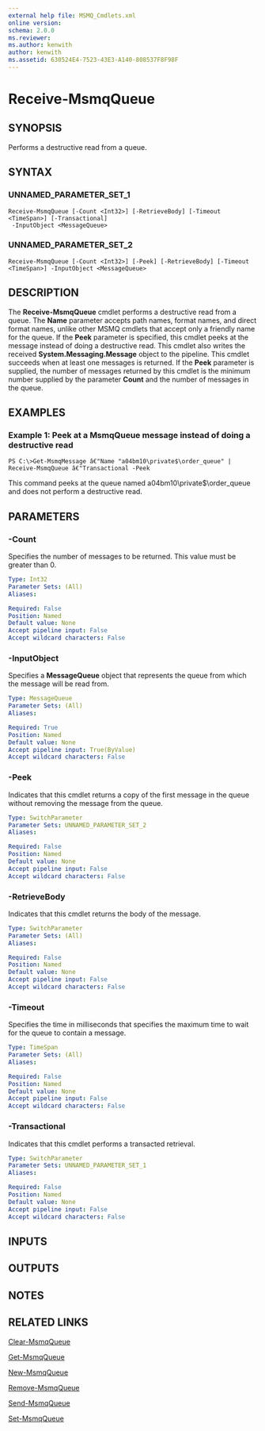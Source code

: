 ```yaml
---
external help file: MSMQ_Cmdlets.xml
online version: 
schema: 2.0.0
ms.reviewer:
ms.author: kenwith
author: kenwith
ms.assetid: 630524E4-7523-43E3-A140-808537F8F98F
---
```


# Receive-MsmqQueue

## SYNOPSIS
Performs a destructive read from a queue.

## SYNTAX

### UNNAMED_PARAMETER_SET_1
```
Receive-MsmqQueue [-Count <Int32>] [-RetrieveBody] [-Timeout <TimeSpan>] [-Transactional]
 -InputObject <MessageQueue>
```

### UNNAMED_PARAMETER_SET_2
```
Receive-MsmqQueue [-Count <Int32>] [-Peek] [-RetrieveBody] [-Timeout <TimeSpan>] -InputObject <MessageQueue>
```

## DESCRIPTION
The **Receive-MsmqQueue** cmdlet performs a destructive read from a queue.
The **Name** parameter accepts path names, format names, and direct format names, unlike other MSMQ cmdlets that accept only a friendly name for the queue.
If the **Peek** parameter is specified, this cmdlet peeks at the message instead of doing a destructive read.
This cmdlet also writes the received **System.Messaging.Message** object to the pipeline.
This cmdlet succeeds when at least one messages is returned.
If the **Peek** parameter is supplied, the number of messages returned by this cmdlet is the minimum number supplied by the parameter **Count** and the number of messages in the queue.

## EXAMPLES

### Example 1: Peek at a MsmqQueue message instead of doing a destructive read
```
PS C:\>Get-MsmqMessage â€"Name "a04bm10\private$\order_queue" | Receive-MsmqQueue â€"Transactional -Peek
```

This command peeks at the queue named a04bm10\private$\order_queue and does not perform a destructive read.

## PARAMETERS

### -Count
Specifies the number of messages to be returned.
This value must be greater than 0.

```yaml
Type: Int32
Parameter Sets: (All)
Aliases: 

Required: False
Position: Named
Default value: None
Accept pipeline input: False
Accept wildcard characters: False
```

### -InputObject
Specifies a **MessageQueue** object that represents the queue from which the message will be read from.

```yaml
Type: MessageQueue
Parameter Sets: (All)
Aliases: 

Required: True
Position: Named
Default value: None
Accept pipeline input: True(ByValue)
Accept wildcard characters: False
```

### -Peek
Indicates that this cmdlet returns a copy of the first message in the queue without removing the message from the queue.

```yaml
Type: SwitchParameter
Parameter Sets: UNNAMED_PARAMETER_SET_2
Aliases: 

Required: False
Position: Named
Default value: None
Accept pipeline input: False
Accept wildcard characters: False
```

### -RetrieveBody
Indicates that this cmdlet returns the body of the message.

```yaml
Type: SwitchParameter
Parameter Sets: (All)
Aliases: 

Required: False
Position: Named
Default value: None
Accept pipeline input: False
Accept wildcard characters: False
```

### -Timeout
Specifies the time in milliseconds that specifies the maximum time to wait for the queue to contain a message.

```yaml
Type: TimeSpan
Parameter Sets: (All)
Aliases: 

Required: False
Position: Named
Default value: None
Accept pipeline input: False
Accept wildcard characters: False
```

### -Transactional
Indicates that this cmdlet performs a transacted retrieval.

```yaml
Type: SwitchParameter
Parameter Sets: UNNAMED_PARAMETER_SET_1
Aliases: 

Required: False
Position: Named
Default value: None
Accept pipeline input: False
Accept wildcard characters: False
```

## INPUTS

## OUTPUTS

## NOTES

## RELATED LINKS

[Clear-MsmqQueue](./Clear-MsmqQueue.md)

[Get-MsmqQueue](./Get-MsmqQueue.md)

[New-MsmqQueue](./New-MsmqQueue.md)

[Remove-MsmqQueue](./Remove-MsmqQueue.md)

[Send-MsmqQueue](./Send-MsmqQueue.md)

[Set-MsmqQueue](./Set-MsmqQueue.md)

